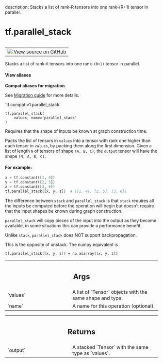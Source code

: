 description: Stacks a list of rank-R tensors into one rank-(R+1) tensor in parallel.

<div itemscope itemtype="http://developers.google.com/ReferenceObject">
<meta itemprop="name" content="tf.parallel_stack" />
<meta itemprop="path" content="Stable" />
</div>

# tf.parallel_stack

<!-- Insert buttons and diff -->

<table class="tfo-notebook-buttons tfo-api nocontent" align="left">
<td>
  <a target="_blank" href="https://github.com/tensorflow/tensorflow/blob/r2.3/tensorflow/python/ops/array_ops.py#L1276-L1325">
    <img src="https://www.tensorflow.org/images/GitHub-Mark-32px.png" />
    View source on GitHub
  </a>
</td>
</table>



Stacks a list of rank-`R` tensors into one rank-`(R+1)` tensor in parallel.

<section class="expandable">
  <h4 class="showalways">View aliases</h4>
  <p>
<b>Compat aliases for migration</b>
<p>See
<a href="https://www.tensorflow.org/guide/migrate">Migration guide</a> for
more details.</p>
<p>`tf.compat.v1.parallel_stack`</p>
</p>
</section>

<pre class="devsite-click-to-copy prettyprint lang-py tfo-signature-link">
<code>tf.parallel_stack(
    values, name='parallel_stack'
)
</code></pre>



<!-- Placeholder for "Used in" -->

Requires that the shape of inputs be known at graph construction time.

Packs the list of tensors in `values` into a tensor with rank one higher than
each tensor in `values`, by packing them along the first dimension.
Given a list of length `N` of tensors of shape `(A, B, C)`; the `output`
tensor will have the shape `(N, A, B, C)`.

#### For example:



```python
x = tf.constant([1, 4])
y = tf.constant([2, 5])
z = tf.constant([3, 6])
tf.parallel_stack([x, y, z])  # [[1, 4], [2, 5], [3, 6]]
```

The difference between `stack` and `parallel_stack` is that `stack` requires
all the inputs be computed before the operation will begin but doesn't require
that the input shapes be known during graph construction.

`parallel_stack` will copy pieces of the input into the output as they become
available, in some situations this can provide a performance benefit.

Unlike `stack`, `parallel_stack` does NOT support backpropagation.

This is the opposite of unstack.  The numpy equivalent is

    tf.parallel_stack([x, y, z]) = np.asarray([x, y, z])

<!-- Tabular view -->
 <table class="responsive fixed orange">
<colgroup><col width="214px"><col></colgroup>
<tr><th colspan="2"><h2 class="add-link">Args</h2></th></tr>

<tr>
<td>
`values`
</td>
<td>
A list of `Tensor` objects with the same shape and type.
</td>
</tr><tr>
<td>
`name`
</td>
<td>
A name for this operation (optional).
</td>
</tr>
</table>



<!-- Tabular view -->
 <table class="responsive fixed orange">
<colgroup><col width="214px"><col></colgroup>
<tr><th colspan="2"><h2 class="add-link">Returns</h2></th></tr>

<tr>
<td>
`output`
</td>
<td>
A stacked `Tensor` with the same type as `values`.
</td>
</tr>
</table>

